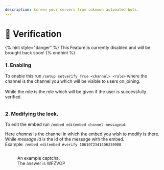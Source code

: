 ```yaml
---
description: Screen your servers from unknown automated bots.
---
```


# 🥸 Verification

{% hint style="danger" %}
This Feature is currently disabled and will be brought back soon!
{% endhint %}

### 1. Enabling

To enable this run `/setup setverify True <channel> <role>` where the channel is the channel you which will be visible to users on joining.\
\
While the role is the role which will be given if the user is successfully verified.

<figure><img src="https://media.discordapp.net/attachments/1045308746940825672/1062396152537952316/image.png" alt=""><figcaption></figcaption></figure>

### 2. Modifying the look.

To edit the embed run `/embed editembed channel messageid`.

Here _channel_ is the channel in which the embed you wish to modify is there. While _message id_ is the id of the message with the embed. \
Example: `/embed editembed #verify 1061072341406330980`

<figure><img src="https://media.discordapp.net/attachments/1045308746940825672/1062396526036521060/captcha.jpeg" alt=""><figcaption><p>An example captcha.<br>The answer is WFZVOP</p></figcaption></figure>

